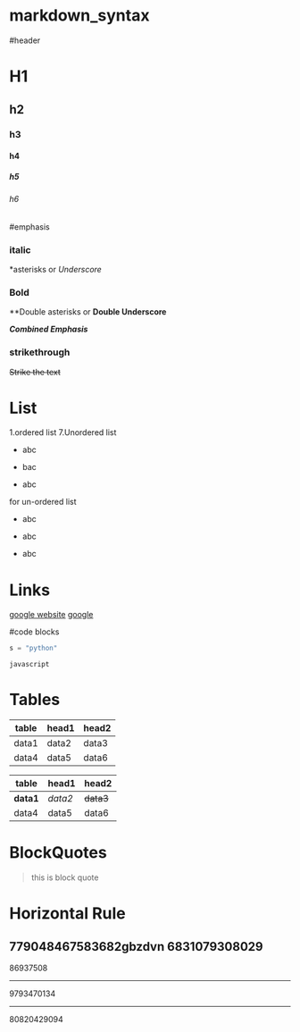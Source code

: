 # markdown_syntax
#header
# H1
## h2
### h3
#### h4
##### h5
###### h6


#emphasis
### italic
*asterisks or _Underscore_
### Bold
**Double asterisks or __Double Underscore__

*__Combined Emphasis__*

### strikethrough
~~Strike the text~~

# List
1.ordered list
7.Unordered list
  - abc
  * bac
  + abc
  
for un-ordered list
- abc
* abc
+ abc


# Links
[google website](url)
[google](www.google.com)


#code blocks
```python
s = "python"
```

```
javascript
```

# Tables
| table | head1 | head2|
|----|----|----|
| data1 | data2 | data3 |
| data4 | data5 | data6 |

table | head1 | head2
----|----|----
**data1** | _data2_ | ~~data3~~
data4 | data5 | data6

# BlockQuotes
> this is block quote

# Horizontal Rule
779048467583682gbzdvn
6831079308029
-----

86937508
*****
9793470134
_____
80820429094

